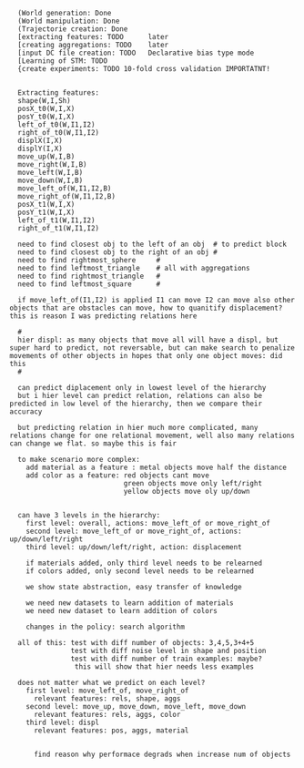 
            
      (World generation: Done
      (World manipulation: Done 
      (Trajectorie creation: Done
      [extracting features: TODO      later
      [creating aggregations: TODO    later
      [input DC file creation: TODO   Declarative bias type mode
      [Learning of STM: TODO
      {create experiments: TODO 10-fold cross validation IMPORTATNT!
      
      
      Extracting features:
      shape(W,I,Sh)
      posX_t0(W,I,X)
      posY_t0(W,I,X)
      left_of_t0(W,I1,I2)
      right_of_t0(W,I1,I2)
      displX(I,X)
      displY(I,X)
      move_up(W,I,B)
      move_right(W,I,B)
      move_left(W,I,B)
      move_down(W,I,B)
      move_left_of(W,I1,I2,B)
      move_right_of(W,I1,I2,B)
      posX_t1(W,I,X)
      posY_t1(W,I,X)
      left_of_t1(W,I1,I2)
      right_of_t1(W,I1,I2)
      
      need to find closest obj to the left of an obj  # to predict block
      need to find closest obj to the right of an obj #
      need to find rightmost_sphere     #
      need to find leftmost_triangle    # all with aggregations
      need to find rightmost_triangle   #
      need to find leftmost_square      #
      
      if move_left_of(I1,I2) is applied I1 can move I2 can move also other objects that are obstacles can move, how to quanitify displacement? this is reason I was predicting relations here
      
      #
      hier displ: as many objects that move all will have a displ, but super hard to predict, not reversable, but can make search to penalize movements of other objects in hopes that only one object moves: did this
      #
      
      can predict diplacement only in lowest level of the hierarchy
      but i hier level can predict relation, relations can also be predicted in low level of the hierarchy, then we compare their accuracy
      
      but predicting relation in hier much more complicated, many relations change for one relational movement, well also many relations can change we flat. so maybe this is fair
      
      to make scenario more complex: 
        add material as a feature : metal objects move half the distance
        add color as a feature: red objects cant move
                                green objects move only left/right
                                yellow objects move oly up/down
                                
                                
      can have 3 levels in the hierarchy:
        first level: overall, actions: move_left_of or move_right_of
        second level: move_left_of or move_right_of, actions: up/down/left/right
        third level: up/down/left/right, action: displacement
        
        if materials added, only third level needs to be relearned
        if colors added, only second level needs to be relearned
        
        we show state abstraction, easy transfer of knowledge
        
        we need new datasets to learn addition of materials
        we need new dataset to learn addition of colors
        
        changes in the policy: search algorithm
        
      all of this: test with diff number of objects: 3,4,5,3+4+5
                   test with diff noise level in shape and position
                   test with diff number of train examples: maybe?
                    this will show that hier needs less examples
                   
      does not matter what we predict on each level? 
        first level: move_left_of, move_right_of
          relevant features: rels, shape, aggs
        second level: move_up, move_down, move_left, move_down
          relevant features: rels, aggs, color
        third level: displ
          relevant features: pos, aggs, material
          
          
          find reason why performace degrads when increase num of objects
